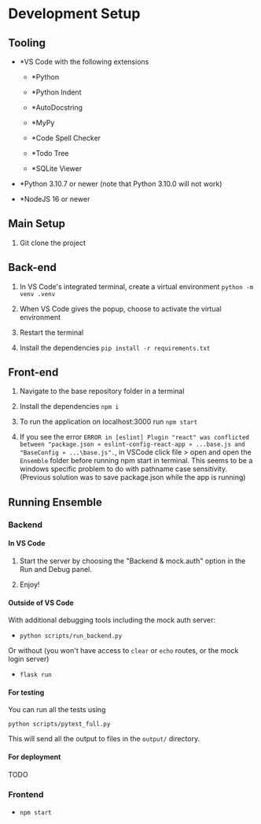 # Development Setup

## Tooling

* *VS Code with the following extensions

  * *Python

  * *Python Indent

  * *AutoDocstring

  * *MyPy

  * *Code Spell Checker

  * *Todo Tree

  * *SQLite Viewer

* *Python 3.10.7 or newer (note that Python 3.10.0 will not work)

* *NodeJS 16 or newer

## Main Setup

1. Git clone the project

## Back-end

1. In VS Code's integrated terminal, create a virtual environment
   `python -m venv .venv`

2. When VS Code gives the popup, choose to activate the virtual environment

3. Restart the terminal

4. Install the dependencies `pip install -r requirements.txt`

## Front-end

1. Navigate to the base repository folder in a terminal

2. Install the dependencies `npm i`

3. To run the application on localhost:3000 run `npm start`

4. If you see the error `ERROR in [eslint] Plugin "react" was conflicted between "package.json » eslint-config-react-app » ...base.js and "BaseConfig » ...\base.js".`, in VSCode click file > open and open the `Ensemble` folder before running npm start in terminal. This seems to be a windows specific problem to do with pathname case sensitivity. (Previous solution was to save package.json while the app is running)

## Running Ensemble

### Backend

#### In VS Code

1. Start the server by choosing the "Backend & mock.auth" option in the Run and
   Debug panel.

2. Enjoy!

#### Outside of VS Code

With additional debugging tools including the mock auth server:

* `python scripts/run_backend.py`

Or without (you won't have access to `clear` or `echo` routes, or the mock
login server)

* `flask run`

#### For testing

You can run all the tests using

`python scripts/pytest_full.py`

This will send all the output to files in the `output/` directory.

#### For deployment

TODO

### Frontend

* `npm start`
